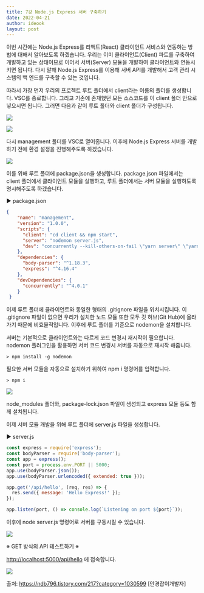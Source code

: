 ```yaml
---
title: 7강 Node.js Express 서버 구축하기
date: 2022-04-21
author: ideook
layout: post
---
```


이번 시간에는 Node.js Express를 리액트(React) 클라이언트 서비스와 연동하는 방법에 대해서 알아보도록 하겠습니다. 우리는 이미 클라이언트(Client) 파트를 구축하여 개발하고 있는 상태이므로 이어서 서버(Server) 모듈을 개발하여 클라이언트와 연동시키면 됩니다. 다시 말해 Node.js Express를 이용해 서버 API를 개발해서 고객 관리 시스템의 백 엔드를 구축할 수 있는 것입니다.

따라서 가장 먼저 우리의 프로젝트 루트 폴더에서 client라는 이름의 폴더를 생성합니다. VSC를 종료합니다. 그리고 기존에 존재했던 모든 소스코드를 이 client 폴더 안으로 넣으시면 됩니다. 그러면 다음과 같이 루트 폴더와 client 폴더가 구성됩니다.

![](../../images/2022-04-21-11-30-22.png)

![](../../images/2022-04-21-11-30-26.png)

다시 management 폴더를 VSC로 열어줍니다. 이후에 Node.js Express 서버를 개발하기 전에 환경 설정을 진행해주도록 하겠습니다. 

![](../../images/2022-05-02-10-47-53.png)

이를 위해 루트 폴더에 package.json을 생성합니다. package.json 파일에서는 client 폴더에서 클라이언트 모듈을 실행하고, 루트 폴더에서는 서버 모듈을 실행하도록 명시해주도록 하겠습니다.

▶ package.json

```json
{
    "name": "management",
    "version": "1.0.0",
    "scripts": {
      "client": "cd client && npm start",
      "server": "nodemon server.js",
      "dev": "concurrently --kill-others-on-fail \"yarn server\" \"yarn client\""
    },
    "dependencies": {
      "body-parser": "^1.18.3",
      "express": "^4.16.4"
    },
    "devDependencies": {
      "concurrently": "^4.0.1"
    }
 }
```

이제 루트 폴더에 클라이언트와 동일한 형태의 .gitignore 파일을 위치시킵니다. 이 .gitignore 파일이 없으면 우리가 설치한 노드 모듈 또한 모두 깃 허브(Git Hub)에 올라가기 때문에 비효율적입니다. 이후에 루트 폴더를 기준으로 nodemon을 설치합니다.

서버는 기본적으로 클라이언트와는 다르게 코드 변경시 재시작이 필요합니다. nodemon 플러그인을 활용하면 서버 코드 변경시 서버를 자동으로 재시작 해줍니다.

```console
> npm install -g nodemon
```

필요한 서버 모듈을 자동으로 설치하기 위하여 npm i 명령어를 입력합니다.

```console
> npm i
```

![](../../images/2022-05-02-10-57-46.png)

node_modules 폴더와, package-lock.json 파일이 생성되고 express 모듈 등도 함께 설치됩니다.

이제 서버 모듈 개발을 위해 루트 폴더에 server.js 파일을 생성합니다.

▶ server.js

```js
const express = require('express');
const bodyParser = require('body-parser');
const app = express();
const port = process.env.PORT || 5000;
app.use(bodyParser.json());
app.use(bodyParser.urlencoded({ extended: true }));

app.get('/api/hello', (req, res) => {
  res.send({ message: 'Hello Express!' });
});

app.listen(port, () => console.log(`Listening on port ${port}`));
```

이후에 node server.js 명령어로 서버를 구동시킬 수 있습니다.

![](../../images/2022-04-21-11-30-50.png)

※ GET 방식의 API 테스트하기 ※

<http://localhost:5000/api/hello> 에 접속합니다.

![](../../images/2022-04-21-11-30-55.png)

출처: https://ndb796.tistory.com/217?category=1030599 [안경잡이개발자]
